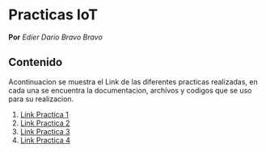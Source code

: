 # Practicas IoT
**Por** *Edier Dario Bravo Bravo*

## Contenido
Acontinuacion se muestra el Link de las diferentes practicas realizadas, en cada una se encuentra la documentacion, archivos y codigos que se uso para su realizacion.

1. [Link Practica 1](https://github.com/edierbra/Practicas_IoT/tree/practica1)
2. [Link Practica 2](https://github.com/edierbra/Practicas_IoT/tree/master)
3. [Link Practica 3](https://github.com/edierbra/Practicas_IoT/tree/hexagonal)
4. [Link Practica 4](https://github.com/edierbra/Practicas_IoT/tree/henaku)
